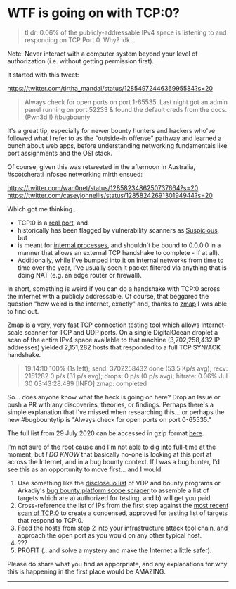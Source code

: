 # WTF is going on with TCP:0?

> tl;dr: 0.06% of the publicly-addressable IPv4 space is listening to and responding on TCP Port 0. Why? idk...

Note: Never interact with a computer system beyond your level of authorization (i.e. without getting permission first). 

It started with this tweet:

https://twitter.com/tirtha_mandal/status/1285497244636995584?s=20
> Always check for open ports on port 1-65535. Last night got an admin panel running on port 52233 & found the default creds from the docs.(Pwn3d!!) #bugbounty

It's a great tip, especially for newer bounty hunters and hackers who've followed what I refer to as the "outside-in offense" pathway and learned a bunch about web apps, before understanding networking fundamentals like port assignments and the OSI stack. 

Of course, given this was retweeted in the afternoon in Australia, #scotcherati infosec networking mirth ensued:

https://twitter.com/wan0net/status/1285823486250737664?s=20
https://twitter.com/caseyjohnellis/status/1285824269130194944?s=20

Which got me thinking... 
* TCP:0  is a [real port](https://community.cisco.com/t5/network-security/tcp-port-0/td-p/693936), and
* historically has been flagged by vulnerability scanners as [Suspicious](https://www.tenable.com/plugins/nessus/18164), but 
* is meant for [internal processes](https://www.lifewire.com/port-0-in-tcp-and-udp-818145#:~:text=Port%200%20is%20a%20wildcard,number%20zero%20up%20to%2065535.), and shouldn't be bound to 0.0.0.0 in a manner that allows an external TCP handshake to complete - If at all).
* Additionally, while I've bumped into it on internal networks from time to time over the year, I've usually seen it packet filtered via anything that is doing NAT (e.g. an edge router or firewall).

In short, something is weird if you can do a handshake with TCP:0 across the internet with a publicly addressable. Of course, that beggared the question "how weird is the internet, exactly" and, thanks to [zmap](https://zmap.io/) I was able to find out.

Zmap is a very, very fast TCP connection testing tool which allows Internet-scale scanner for TCP and UDP ports. On a single DigitalOcean droplet a scan of the entire IPv4 space available to that machine (3,702,258,432 IP addresses) yielded 2,151,282 hosts that responded to a full TCP SYN/ACK handshake. 

> 19:14:10 100% (1s left); send: 3702258432 done (53.5 Kp/s avg); recv: 2151282 0 p/s (31 p/s avg); drops: 0 p/s (0 p/s avg); hitrate: 0.06%
> Jul 30 03:43:28.489 [INFO] zmap: completed

So... does anyone know what the heck is going on here? Drop an Issue or push a PR with any discoveries, theories, or findings. Perhaps there's a simple explanation that I've missed when researching this... or perhaps the new #bugbountytip is "Always check for open ports on port 0-65535."

The full list from 29 July 2020 can be accessed in gzip format [here](https://m.cje.io/2BLC4xo). 

I'm not sure of the root cause and I'm not able to dig into full-time at the moment, but *I DO KNOW* that basically no-one is looking at this port at across the Internet, and in a bug bounty context. If I was a bug hunter, I'd see this as an opportunity to move first... and I would:
1. Use something like the [disclose.io list](https://github.com/disclose/disclose/blob/master/program-list/program-list.json) of VDP and bounty programs or Arkadiy's [bug bounty platform scope scraper](https://twitter.com/arkadiyt/status/1287482328437137410?s=20) to assemble a list of targets which are a) authorized for testing, and b) will get you paid.
2. Cross-reference the list of IPs from the first step against the [most recent scan of TCP:0](https://m.cje.io/2BLC4xo) to create a condensed, approved for testing list of targets that respond to TCP:0.
3. Feed the hosts from step 2 into your infrastructure attack tool chain, and approach the open port as you would on any other typical host.
4. ???
5. PROFIT (...and solve a mystery and make the Internet a little safer).

Please do share what you find as apporpriate, and any explanations for why this is happening in the first place would be AMAZING.

---

